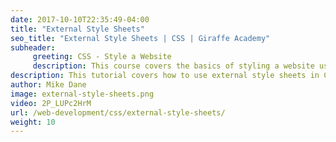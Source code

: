 ```yaml
---
date: 2017-10-10T22:35:49-04:00
title: "External Style Sheets"
seo_title: "External Style Sheets | CSS | Giraffe Academy"
subheader:
     greeting: CSS - Style a Website
     description: This course covers the basics of styling a website using CSS. Work your way through the videos and we'll teach you everything you need to know to style a basic website!
description: This tutorial covers how to use external style sheets in CSS.
author: Mike Dane
image: external-style-sheets.png
video: 2P_LUPc2HrM
url: /web-development/css/external-style-sheets/
weight: 10
---
```

